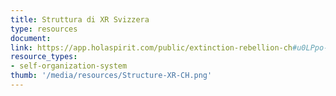 ```yaml
---
title: Struttura di XR Svizzera
type: resources
document: 
link: https://app.holaspirit.com/public/extinction-rebellion-ch#u0LPpo-xr-ch-anchor-circle
resource_types:
- self-organization-system
thumb: '/media/resources/Structure-XR-CH.png'
---
```

